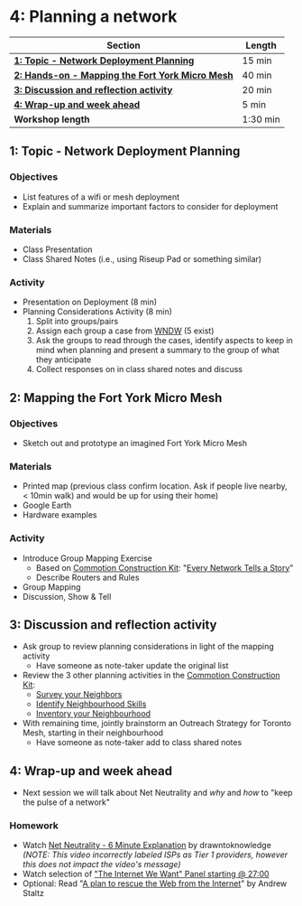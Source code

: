 # 4: Planning a network

| **Section**                                                                                        | **Length** |
|----------------------------------------------------------------------------------------------------|------------|
| [**1: Topic - Network Deployment Planning**](#1-topic-network-deployment-planning)                 | 15 min     |
| [**2: Hands-on - Mapping the Fort York Micro Mesh**](#2-hands-on-mapping-the-fort-york-micro-mesh) | 40 min     |
| [**3: Discussion and reflection activity**](#3-discussion-and-reflection-activity)                 | 20 min     |
| [**4: Wrap-up and week ahead**](#4-wrap-up-and-week-ahead)                                         | 5 min      |
| **Workshop length**                                                                                | 1:30 min   |

## 1: Topic - Network Deployment Planning

### Objectives

- List features of a wifi or mesh deployment
- Explain and summarize important factors to consider for deployment

### Materials

- Class Presentation
- Class Shared Notes (i.e., using Riseup Pad or something similar)

### Activity

- Presentation on Deployment (8 min)
- Planning Considerations Activity (8 min)
  1. Split into groups/pairs
  1. Assign each group a case from [WNDW](http://wndw.net/caseStudies.html) (5 exist)
  1. Ask the groups to read through the cases, identify aspects to keep in mind when planning and present a summary to the group of what they anticipate
  1. Collect responses on in class shared notes and discuss

## 2: Mapping the Fort York Micro Mesh

### Objectives

- Sketch out and prototype an imagined Fort York Micro Mesh

### Materials

- Printed map (previous class confirm location. Ask if people live nearby, < 10min walk) and would be up for using their home)
- Google Earth
- Hardware examples

### Activity

- Introduce Group Mapping Exercise 
  - Based on [Commotion Construction Kit](https://commotionwireless.net/docs/cck/): "[Every Network Tells a Story](https://commotionwireless.net/docs/cck/planning/design-your-network-every-network-tells-story/)"
  - Describe Routers and Rules
- Group Mapping 
- Discussion, Show & Tell

## 3: Discussion and reflection activity

- Ask group to review planning considerations in light of the mapping activity
  - Have someone as note-taker update the original list
- Review the 3 other planning activities in the [Commotion Construction Kit](https://commotionwireless.net/docs/cck/):
  - [Survey your Neighbors](https://commotionwireless.net/docs/cck/planning/survey-your-neighbors/)
  - [Identify Neighbourhood Skills](https://commotionwireless.net/docs/cck/planning/identify-neighborhood-skills/)
  - [Inventory your Neighbourhood](https://commotionwireless.net/docs/cck/planning/inventory-the-neighborhood/)
- With remaining time, jointly brainstorm an Outreach Strategy for Toronto Mesh, starting in their neighbourhood
  - Have someone as note-taker add to class shared notes  

## 4: Wrap-up and week ahead

- Next session we will talk about Net Neutrality and _why_ and _how_ to "keep the pulse of a network"

### Homework 

- Watch [Net Neutrality - 6 Minute Explanation](https://www.youtube.com/watch?v=zASHI9qdB0U) by drawntoknowledge _(NOTE: This video incorrectly labeled ISPs as Tier 1 providers, however this does not impact the video's message)_
- Watch selection of ["The Internet We Want" Panel starting @ 27:00](https://youtu.be/PtO4rPPBWjY?t=27m00s)
- Optional: Read "[A plan to rescue the Web from the Internet](https://staltz.com/a-plan-to-rescue-the-web-from-the-internet.html)" by Andrew Staltz
